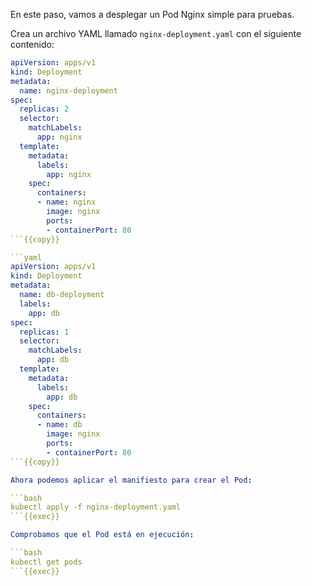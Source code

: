 En este paso, vamos a desplegar un Pod Nginx simple para pruebas. 

Crea un archivo YAML llamado `nginx-deployment.yaml` con el siguiente contenido:

```yaml
apiVersion: apps/v1
kind: Deployment
metadata:
  name: nginx-deployment
spec:
  replicas: 2
  selector:
    matchLabels:
      app: nginx
  template:
    metadata:
      labels:
        app: nginx
    spec:
      containers:
      - name: nginx
        image: nginx
        ports:
        - containerPort: 80
```{{copy}}

```yaml
apiVersion: apps/v1
kind: Deployment
metadata:
  name: db-deployment
  labels:
    app: db
spec:
  replicas: 1
  selector:
    matchLabels:
      app: db
  template:
    metadata:
      labels:
        app: db
    spec:
      containers:
      - name: db
        image: nginx
        ports:
        - containerPort: 80
```{{copy}}

Ahora podemos aplicar el manifiesto para crear el Pod:

```bash
kubectl apply -f nginx-deployment.yaml
```{{exec}}

Comprobamos que el Pod está en ejecución: 

```bash
kubectl get pods
```{{exec}}